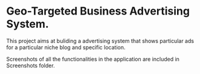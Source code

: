 # Geo-Targeted Business Advertising System.

This project aims at buliding a advertising system that shows particular ads 
for a particular niche blog and specific location.

Screenshots of all the functionalities in the application are included in Screenshots folder.
